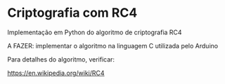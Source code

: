 <h1>Criptografia com RC4</h1>

Implementação em Python do algoritmo de criptografia RC4

A FAZER: implementar o algoritmo na linguagem C utilizada pelo Arduino

Para detalhes do algoritmo, verificar:

https://en.wikipedia.org/wiki/RC4
